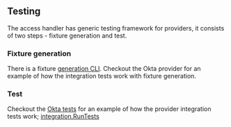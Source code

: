 ## Testing

The access handler has generic testing framework for providers, it consists of two steps - fixture generation and test.

### Fixture generation

There is a fixture [generation CLI](../../accesshandler/cmd/gdk/main.go). Checkout the Okta provider for an example of how the integration tests work with fixture generation.

### Test

Checkout the [Okta tests](../../accesshandler/pkg/providers/okta/okta_test.go) for an example of how the provider integration tests work; [integration.RunTests](../../accesshandler/pkg/providertest/integration/integration.go)
